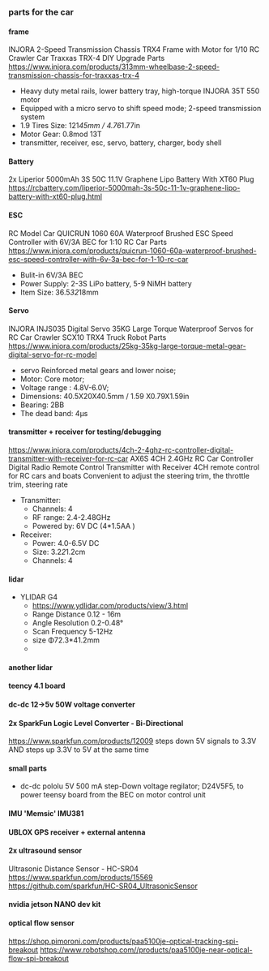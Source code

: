 ### parts for the car

#### frame

INJORA 2-Speed Transmission Chassis TRX4 Frame with Motor for 1/10 RC Crawler Car Traxxas TRX-4 DIY Upgrade Parts
https://www.injora.com/products/313mm-wheelbase-2-speed-transmission-chassis-for-traxxas-trx-4

 * Heavy duty metal rails, lower battery tray, high-torque INJORA 35T 550 motor
 * Equipped with a micro servo to shift speed mode; 2-speed transmission system
 * 1.9 Tires Size: 121*45mm / 4.76*1.77in
 * Motor Gear: 0.8mod 13T
 * transmitter, receiver, esc, servo, battery, charger, body shell


#### Battery

2x Liperior 5000mAh 3S 50C 11.1V Graphene Lipo Battery With XT60 Plug
https://rcbattery.com/liperior-5000mah-3s-50c-11-1v-graphene-lipo-battery-with-xt60-plug.html


#### ESC

RC Model Car QUICRUN 1060 60A Waterproof Brushed ESC Speed Controller with 6V/3A BEC for 1:10 RC Car Parts
https://www.injora.com/products/quicrun-1060-60a-waterproof-brushed-esc-speed-controller-with-6v-3a-bec-for-1-10-rc-car
 * Bulit-in 6V/3A BEC
 * Power Supply: 2-3S LiPo battery, 5-9 NiMH battery
 * Item Size: 36.5*32*18mm



#### Servo

INJORA INJS035 Digital Servo 35KG Large Torque Waterproof Servos for RC Car Crawler SCX10 TRX4 Truck Robot Parts 
https://www.injora.com/products/25kg-35kg-large-torque-metal-gear-digital-servo-for-rc-model

 * servo Reinforced metal gears and lower noise; 
 * Motor: Core motor; 
 * Voltage range : 4.8V-6.0V;  
 * Dimensions: 40.5X20X40.5mm / 1.59 X0.79X1.59in
 * Bearing: 2BB
 * The dead band: 4μs

#### transmitter + receiver for testing/debugging

https://www.injora.com/products/4ch-2-4ghz-rc-controller-digital-transmitter-with-receiver-for-rc-car
AX6S 4CH 2.4GHz RC Car Controller Digital Radio Remote Control Transmitter with Receiver 
4CH remote control for RC cars and boats
Convenient to adjust the steering trim, the throttle trim, steering rate

 * Transmitter:
	* Channels: 4
	* RF range: 2.4-2.48GHz
	* Powered by: 6V DC (4*1.5AA ) 
 * Receiver:
	* Power: 4.0-6.5V DC
	* Size: 3.2*2*1.2cm
	* Channels: 4

#### lidar
 * YLIDAR G4
   * https://www.ydlidar.com/products/view/3.html
   * Range Distance 0.12 - 16m
   * Angle Resolution  0.2-0.48°
   * Scan Frequency 5-12Hz
   * size  Φ72.3*41.2mm
   * 

####  another lidar

#### teency 4.1 board

#### dc-dc 12->5v 50W voltage converter

#### 2x SparkFun Logic Level Converter - Bi-Directional
https://www.sparkfun.com/products/12009
steps down 5V signals to 3.3V AND steps up 3.3V to 5V at the same time


#### small parts

 * dc-dc pololu 5V 500 mA step-Down voltage regilator; D24V5F5, to power teensy board from the BEC on motor control unit

####  IMU 'Memsic' IMU381


#### UBLOX GPS receiver + external antenna

#### 2x ultrasound sensor
Ultrasonic Distance Sensor - HC-SR04    
https://www.sparkfun.com/products/15569
https://github.com/sparkfun/HC-SR04_UltrasonicSensor


####   nvidia jetson NANO dev kit

####  optical flow sensor
https://shop.pimoroni.com/products/paa5100je-optical-tracking-spi-breakout
https://www.robotshop.com//products/paa5100je-near-optical-flow-spi-breakout




 
 

